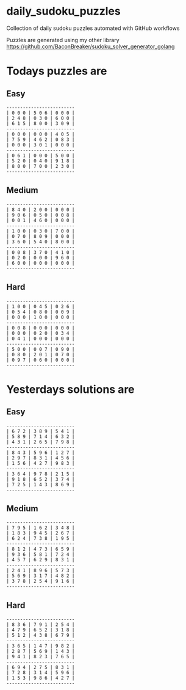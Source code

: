 
# daily_sudoku_puzzles 

Collection of daily sudoku puzzles automated with GitHub workflows 

Puzzles are generated using my other library https://github.com/BaconBreaker/sudoku_solver_generator_golang 
 

# Todays puzzles are 

## Easy 

```
-------------------------
| 0 0 0 | 5 0 6 | 0 0 0 | 
| 2 4 8 | 0 3 0 | 6 0 0 | 
| 6 1 5 | 8 0 0 | 3 0 9 | 
-------------------------
| 0 0 0 | 0 0 0 | 4 0 5 | 
| 7 5 9 | 4 6 2 | 0 8 3 | 
| 0 0 0 | 3 0 1 | 0 0 0 | 
-------------------------
| 0 6 1 | 0 0 0 | 5 0 0 | 
| 5 2 0 | 0 4 0 | 9 1 8 | 
| 8 0 0 | 7 0 0 | 2 3 0 | 
-------------------------
```
## Medium 

```
-------------------------
| 8 4 0 | 2 0 0 | 0 0 0 | 
| 9 0 6 | 0 5 0 | 0 0 8 | 
| 0 0 1 | 4 6 0 | 0 0 0 | 
-------------------------
| 1 0 0 | 0 3 0 | 7 0 0 | 
| 0 7 0 | 8 0 9 | 0 0 0 | 
| 3 6 0 | 5 4 0 | 8 0 0 | 
-------------------------
| 0 0 8 | 3 7 0 | 4 1 0 | 
| 0 2 0 | 0 0 0 | 9 6 0 | 
| 6 0 0 | 0 0 0 | 0 0 0 | 
-------------------------
```
## Hard 

```
-------------------------
| 1 0 0 | 0 4 5 | 0 2 6 | 
| 0 5 4 | 0 8 0 | 0 0 9 | 
| 0 0 0 | 1 0 0 | 0 0 0 | 
-------------------------
| 0 0 8 | 0 0 0 | 0 0 0 | 
| 0 0 0 | 0 2 0 | 0 3 4 | 
| 0 4 1 | 0 0 0 | 0 0 0 | 
-------------------------
| 5 0 0 | 0 0 7 | 0 9 0 | 
| 0 8 0 | 2 0 1 | 0 7 0 | 
| 0 9 7 | 0 6 0 | 0 0 0 | 
-------------------------
```
# Yesterdays solutions are 

## Easy 

```
-------------------------
| 6 7 2 | 3 8 9 | 5 4 1 | 
| 5 8 9 | 7 1 4 | 6 3 2 | 
| 4 3 1 | 2 6 5 | 7 9 8 | 
-------------------------
| 8 4 3 | 5 9 6 | 1 2 7 | 
| 2 9 7 | 8 3 1 | 4 5 6 | 
| 1 5 6 | 4 2 7 | 9 8 3 | 
-------------------------
| 3 6 4 | 9 7 8 | 2 1 5 | 
| 9 1 8 | 6 5 2 | 3 7 4 | 
| 7 2 5 | 1 4 3 | 8 6 9 | 
-------------------------
```
## Medium 

```
-------------------------
| 7 9 5 | 1 6 2 | 3 4 8 | 
| 1 8 3 | 9 4 5 | 2 6 7 | 
| 6 2 4 | 7 3 8 | 1 9 5 | 
-------------------------
| 8 1 2 | 4 7 3 | 6 5 9 | 
| 9 3 6 | 5 8 1 | 7 2 4 | 
| 4 5 7 | 6 2 9 | 8 3 1 | 
-------------------------
| 2 4 1 | 8 9 6 | 5 7 3 | 
| 5 6 9 | 3 1 7 | 4 8 2 | 
| 3 7 8 | 2 5 4 | 9 1 6 | 
-------------------------
```
## Hard 

```
-------------------------
| 8 3 6 | 7 9 1 | 2 5 4 | 
| 4 7 9 | 6 5 2 | 3 1 8 | 
| 5 1 2 | 4 3 8 | 6 7 9 | 
-------------------------
| 3 6 5 | 1 4 7 | 9 8 2 | 
| 2 8 7 | 5 6 9 | 1 4 3 | 
| 9 4 1 | 8 2 3 | 7 6 5 | 
-------------------------
| 6 9 4 | 2 7 5 | 8 3 1 | 
| 7 2 8 | 3 1 4 | 5 9 6 | 
| 1 5 3 | 9 8 6 | 4 2 7 | 
-------------------------
```
